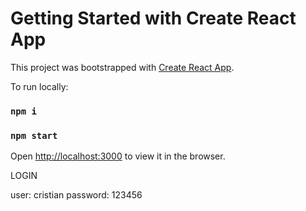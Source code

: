 # Getting Started with Create React App

This project was bootstrapped with [Create React App](https://github.com/facebook/create-react-app).

To run locally:

### `npm i`

### `npm start`

Open [http://localhost:3000](http://localhost:3000) to view it in the browser.

LOGIN

user: cristian
password: 123456
